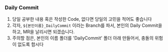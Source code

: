 ### Daily Commit

1. 당일 공부한 내용 혹은 작성한 Code, 없다면 당일의 고민을 적어도 좋습니다
2. 각자, `${본인이름}_DailyCommit` 이라는 Branch를 파서, 본인의 Daily Commit을 하고, MR을 날리시면 되겠습니다.
3. 주의할 점은, 본인의 이름 폴더를 'DailyCommit' 폴더 아래 만들어서, 충돌의 위험이 없도록 합시다
